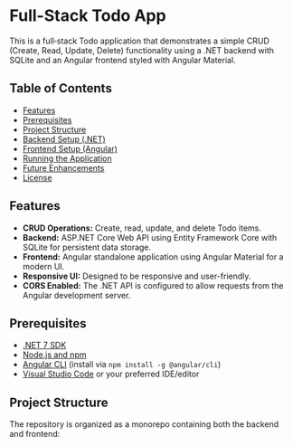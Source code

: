 # Full-Stack Todo App

This is a full‑stack Todo application that demonstrates a simple CRUD (Create, Read, Update, Delete) functionality using a .NET backend with SQLite and an Angular frontend styled with Angular Material.

## Table of Contents

- [Features](#features)
- [Prerequisites](#prerequisites)
- [Project Structure](#project-structure)
- [Backend Setup (.NET)](#backend-setup-net)
- [Frontend Setup (Angular)](#frontend-setup-angular)
- [Running the Application](#running-the-application)
- [Future Enhancements](#future-enhancements)
- [License](#license)

## Features

- **CRUD Operations:** Create, read, update, and delete Todo items.
- **Backend:** ASP.NET Core Web API using Entity Framework Core with SQLite for persistent data storage.
- **Frontend:** Angular standalone application using Angular Material for a modern UI.
- **Responsive UI:** Designed to be responsive and user-friendly.
- **CORS Enabled:** The .NET API is configured to allow requests from the Angular development server.

## Prerequisites

- [.NET 7 SDK](https://dotnet.microsoft.com/download/dotnet/7.0)
- [Node.js and npm](https://nodejs.org/en/download/)
- [Angular CLI](https://angular.io/cli) (install via `npm install -g @angular/cli`)
- [Visual Studio Code](https://code.visualstudio.com/) or your preferred IDE/editor

## Project Structure

The repository is organized as a monorepo containing both the backend and frontend:


